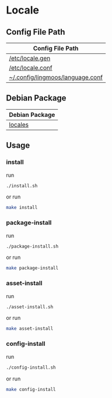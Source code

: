 

# Locale




## Config File Path

| Config File Path |
| --- |
| [/etc/locale.gen](./asset/overlay/etc/locale.gen#L520-L521) |
| [/etc/locale.conf](./asset/overlay/etc/locale.conf) |
| [~/.config/lingmoos/language.conf](./asset/overlay/etc/skel/.config/lingmoos/language.conf) |




## Debian Package

| Debian Package |
| -------------- |
| [locales](https://packages.debian.org/stable/locales) |




## Usage


### install

run

``` sh
./install.sh
```

or run

``` sh
make install
```


### package-install

run

``` sh
./package-install.sh
```

or run

``` sh
make package-install
```


### asset-install

run

``` sh
./asset-install.sh
```

or run

``` sh
make asset-install
```


### config-install

run

``` sh
./config-install.sh
```

or run

``` sh
make config-install
```
